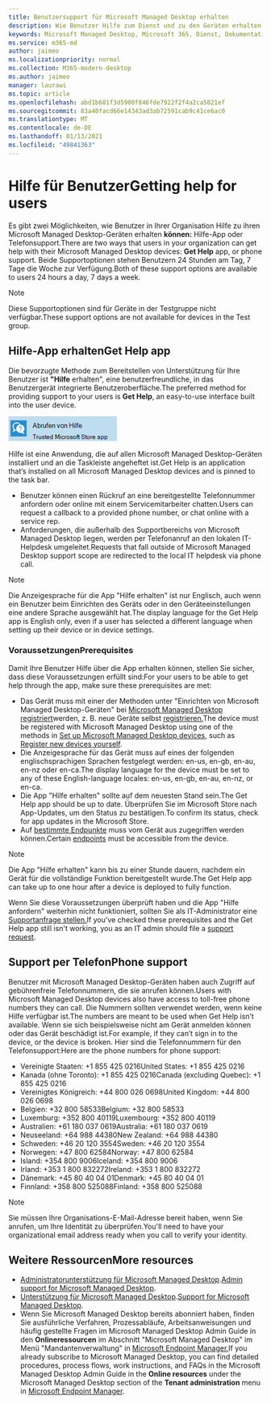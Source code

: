 ```yaml
---
title: Benutzersupport für Microsoft Managed Desktop erhalten
description: Wie Benutzer Hilfe zum Dienst und zu den Geräten erhalten können
keywords: Microsoft Managed Desktop, Microsoft 365, Dienst, Dokumentation
ms.service: m365-md
author: jaimeo
ms.localizationpriority: normal
ms.collection: M365-modern-desktop
ms.author: jaimeo
manager: laurawi
ms.topic: article
ms.openlocfilehash: abd1b681f3d5900f846fde7922f2f4a2ca5821ef
ms.sourcegitcommit: 83a40facd66e14343ad3ab72591cab9c41ce6ac0
ms.translationtype: MT
ms.contentlocale: de-DE
ms.lasthandoff: 01/13/2021
ms.locfileid: "49841363"
---
```

# <a name="getting-help-for-users"></a><span data-ttu-id="53ad9-104">Hilfe für Benutzer</span><span class="sxs-lookup"><span data-stu-id="53ad9-104">Getting help for users</span></span>

<span data-ttu-id="53ad9-105">Es gibt zwei Möglichkeiten, wie Benutzer in Ihrer Organisation Hilfe zu ihren Microsoft Managed Desktop-Geräten erhalten **können:** Hilfe-App oder Telefonsupport.</span><span class="sxs-lookup"><span data-stu-id="53ad9-105">There are two ways that users in your organization can get help with their Microsoft Managed Desktop devices: **Get Help** app, or phone support.</span></span> <span data-ttu-id="53ad9-106">Beide Supportoptionen stehen Benutzern 24 Stunden am Tag, 7 Tage die Woche zur Verfügung.</span><span class="sxs-lookup"><span data-stu-id="53ad9-106">Both of these support options are available to users 24 hours a day, 7 days a week.</span></span>
 
>[!NOTE]
><span data-ttu-id="53ad9-107">Diese Supportoptionen sind für Geräte in der Testgruppe nicht verfügbar.</span><span class="sxs-lookup"><span data-stu-id="53ad9-107">These support options are not available for devices in the Test group.</span></span>

## <a name="get-help-app"></a><span data-ttu-id="53ad9-108">Hilfe-App erhalten</span><span class="sxs-lookup"><span data-stu-id="53ad9-108">Get Help app</span></span>

<span data-ttu-id="53ad9-109">Die bevorzugte Methode zum Bereitstellen von Unterstützung für Ihre Benutzer ist **"Hilfe** erhalten", eine benutzerfreundliche, in das Benutzergerät integrierte Benutzeroberfläche.</span><span class="sxs-lookup"><span data-stu-id="53ad9-109">The preferred method for providing support to your users is **Get Help**, an easy-to-use interface built into the user device.</span></span>  

![Symbol "Hilfe-App erhalten"](../../media/get-help.png)

<span data-ttu-id="53ad9-111">Hilfe ist eine Anwendung, die auf allen Microsoft Managed Desktop-Geräten installiert und an die Taskleiste angeheftet ist.</span><span class="sxs-lookup"><span data-stu-id="53ad9-111">Get Help is an application that’s installed on all Microsoft Managed Desktop devices and is pinned to the task bar.</span></span> 

- <span data-ttu-id="53ad9-112">Benutzer können einen Rückruf an eine bereitgestellte Telefonnummer anfordern oder online mit einem Servicemitarbeiter chatten.</span><span class="sxs-lookup"><span data-stu-id="53ad9-112">Users can request a callback to a provided phone number, or chat online with a service rep.</span></span>
- <span data-ttu-id="53ad9-113">Anforderungen, die außerhalb des Supportbereichs von Microsoft Managed Desktop liegen, werden per Telefonanruf an den lokalen IT-Helpdesk umgeleitet.</span><span class="sxs-lookup"><span data-stu-id="53ad9-113">Requests that fall outside of Microsoft Managed Desktop support scope are redirected to the local IT helpdesk via phone call.</span></span>

> [!NOTE]
> <span data-ttu-id="53ad9-114">Die Anzeigesprache für die App "Hilfe erhalten" ist nur Englisch, auch wenn ein Benutzer beim Einrichten des Geräts oder in den Geräteeinstellungen eine andere Sprache ausgewählt hat.</span><span class="sxs-lookup"><span data-stu-id="53ad9-114">The display language for the Get Help app is English only, even if a user has selected a different language when setting up their device or in device settings.</span></span> 

### <a name="prerequisites"></a><span data-ttu-id="53ad9-115">Voraussetzungen</span><span class="sxs-lookup"><span data-stu-id="53ad9-115">Prerequisites</span></span>
<span data-ttu-id="53ad9-116">Damit Ihre Benutzer Hilfe über die App erhalten können, stellen Sie sicher, dass diese Voraussetzungen erfüllt sind:</span><span class="sxs-lookup"><span data-stu-id="53ad9-116">For your users to be able to get help through the app, make sure these prerequisites are met:</span></span>

- <span data-ttu-id="53ad9-117">Das Gerät muss mit einer der Methoden unter "Einrichten von Microsoft Managed Desktop-Geräten" bei [Microsoft Managed Desktop registriert](../get-started/set-up-devices.md)werden, z. B. neue Geräte selbst [registrieren.](../get-started/register-devices-self.md)</span><span class="sxs-lookup"><span data-stu-id="53ad9-117">The device must be registered with Microsoft Managed Desktop using one of the methods in [Set up Microsoft Managed Desktop devices](../get-started/set-up-devices.md), such as [Register new devices yourself](../get-started/register-devices-self.md).</span></span>
- <span data-ttu-id="53ad9-118">Die Anzeigesprache für das Gerät muss auf eines der folgenden englischsprachigen Sprachen festgelegt werden: en-us, en-gb, en-au, en-nz oder en-ca.</span><span class="sxs-lookup"><span data-stu-id="53ad9-118">The display language for the device must be set to any of these English-language locales: en-us, en-gb, en-au, en-nz, or en-ca.</span></span>
- <span data-ttu-id="53ad9-119">Die App "Hilfe erhalten" sollte auf dem neuesten Stand sein.</span><span class="sxs-lookup"><span data-stu-id="53ad9-119">The Get Help app should be up to date.</span></span> <span data-ttu-id="53ad9-120">Überprüfen Sie im Microsoft Store nach App-Updates, um den Status zu bestätigen.</span><span class="sxs-lookup"><span data-stu-id="53ad9-120">To confirm its status, check for app updates in the Microsoft Store.</span></span>
- <span data-ttu-id="53ad9-121">Auf [bestimmte Endpunkte](../get-ready/network.md#endpoints-allowed-that-are-necessary-for-microsoft-managed-desktop) muss vom Gerät aus zugegriffen werden können.</span><span class="sxs-lookup"><span data-stu-id="53ad9-121">Certain [endpoints](../get-ready/network.md#endpoints-allowed-that-are-necessary-for-microsoft-managed-desktop) must be accessible from the device.</span></span>

> [!NOTE]
> <span data-ttu-id="53ad9-122">Die App "Hilfe erhalten" kann bis zu einer Stunde dauern, nachdem ein Gerät für die vollständige Funktion bereitgestellt wurde.</span><span class="sxs-lookup"><span data-stu-id="53ad9-122">The Get Help app can take up to one hour after a device is deployed to fully function.</span></span>

<span data-ttu-id="53ad9-123">Wenn Sie diese Voraussetzungen überprüft haben und die App "Hilfe anfordern" weiterhin nicht funktioniert, sollten Sie als IT-Administrator eine [Supportanfrage stellen.](admin-support.md)</span><span class="sxs-lookup"><span data-stu-id="53ad9-123">If you've checked these prerequisites and the Get Help app still isn't working, you as an IT admin should file a [support request](admin-support.md).</span></span>

## <a name="phone-support"></a><span data-ttu-id="53ad9-124">Support per Telefon</span><span class="sxs-lookup"><span data-stu-id="53ad9-124">Phone support</span></span>

<span data-ttu-id="53ad9-125">Benutzer mit Microsoft Managed Desktop-Geräten haben auch Zugriff auf gebührenfreie Telefonnummern, die sie anrufen können.</span><span class="sxs-lookup"><span data-stu-id="53ad9-125">Users with Microsoft Managed Desktop devices also have access to toll-free phone numbers they can call.</span></span> <span data-ttu-id="53ad9-126">Die Nummern sollten verwendet werden, wenn keine Hilfe verfügbar ist.</span><span class="sxs-lookup"><span data-stu-id="53ad9-126">The numbers are meant to be used when Get Help isn’t available.</span></span> <span data-ttu-id="53ad9-127">Wenn sie sich beispielsweise nicht am Gerät anmelden können oder das Gerät beschädigt ist.</span><span class="sxs-lookup"><span data-stu-id="53ad9-127">For example, if they can’t sign in to the device, or the device is broken.</span></span> <span data-ttu-id="53ad9-128">Hier sind die Telefonnummern für den Telefonsupport:</span><span class="sxs-lookup"><span data-stu-id="53ad9-128">Here are the phone numbers for phone support:</span></span>

- <span data-ttu-id="53ad9-129">Vereinigte Staaten: +1 855 425 0216</span><span class="sxs-lookup"><span data-stu-id="53ad9-129">United States: +1 855 425 0216</span></span>
- <span data-ttu-id="53ad9-130">Kanada (ohne Toronto): +1 855 425 0216</span><span class="sxs-lookup"><span data-stu-id="53ad9-130">Canada (excluding Quebec): +1 855 425 0216</span></span>
- <span data-ttu-id="53ad9-131">Vereinigtes Königreich: +44 800 026 0698</span><span class="sxs-lookup"><span data-stu-id="53ad9-131">United Kingdom: +44 800 026 0698</span></span>
- <span data-ttu-id="53ad9-132">Belgien: +32 800 58533</span><span class="sxs-lookup"><span data-stu-id="53ad9-132">Belgium: +32 800 58533</span></span>
- <span data-ttu-id="53ad9-133">Luxemburg: +352 800 40119</span><span class="sxs-lookup"><span data-stu-id="53ad9-133">Luxembourg: +352 800 40119</span></span>
- <span data-ttu-id="53ad9-134">Australien: +61 180 037 0619</span><span class="sxs-lookup"><span data-stu-id="53ad9-134">Australia: +61 180 037 0619</span></span>
- <span data-ttu-id="53ad9-135">Neuseeland: +64 988 44380</span><span class="sxs-lookup"><span data-stu-id="53ad9-135">New Zealand: +64 988 44380</span></span>
- <span data-ttu-id="53ad9-136">Schweden: +46 20 120 3554</span><span class="sxs-lookup"><span data-stu-id="53ad9-136">Sweden: +46 20 120 3554</span></span>
- <span data-ttu-id="53ad9-137">Norwegen: +47 800 62584</span><span class="sxs-lookup"><span data-stu-id="53ad9-137">Norway: +47 800 62584</span></span>
- <span data-ttu-id="53ad9-138">Island: +354 800 9006</span><span class="sxs-lookup"><span data-stu-id="53ad9-138">Iceland: +354 800 9006</span></span>
- <span data-ttu-id="53ad9-139">Irland: +353 1 800 832272</span><span class="sxs-lookup"><span data-stu-id="53ad9-139">Ireland: +353 1 800 832272</span></span>
- <span data-ttu-id="53ad9-140">Dänemark: +45 80 40 04 01</span><span class="sxs-lookup"><span data-stu-id="53ad9-140">Denmark: +45 80 40 04 01</span></span>
- <span data-ttu-id="53ad9-141">Finnland: +358 800 525088</span><span class="sxs-lookup"><span data-stu-id="53ad9-141">Finland: +358 800 525088</span></span>

>[!NOTE]
><span data-ttu-id="53ad9-142">Sie müssen Ihre Organisations-E-Mail-Adresse bereit haben, wenn Sie anrufen, um Ihre Identität zu überprüfen.</span><span class="sxs-lookup"><span data-stu-id="53ad9-142">You'll need to have your organizational email address ready when you call to verify your identity.</span></span> 

## <a name="more-resources"></a><span data-ttu-id="53ad9-143">Weitere Ressourcen</span><span class="sxs-lookup"><span data-stu-id="53ad9-143">More resources</span></span>
- <span data-ttu-id="53ad9-144">[Administratorunterstützung für Microsoft Managed Desktop](admin-support.md).</span><span class="sxs-lookup"><span data-stu-id="53ad9-144">[Admin support for Microsoft Managed Desktop](admin-support.md).</span></span> 
- <span data-ttu-id="53ad9-145">[Unterstützung für Microsoft Managed Desktop](../service-description/support.md).</span><span class="sxs-lookup"><span data-stu-id="53ad9-145">[Support for Microsoft Managed Desktop](../service-description/support.md).</span></span>
- <span data-ttu-id="53ad9-146">Wenn Sie Microsoft Managed Desktop bereits abonniert haben, finden Sie ausführliche Verfahren, Prozessabläufe, Arbeitsanweisungen und häufig gestellte Fragen  im Microsoft Managed Desktop Admin Guide in den **Onlineressourcen** im Abschnitt "Microsoft Managed Desktop" im Menü "Mandantenverwaltung" in [Microsoft Endpoint Manager.](https://endpoint.microsoft.com/)</span><span class="sxs-lookup"><span data-stu-id="53ad9-146">If you already subscribe to Microsoft Managed Desktop, you can find detailed procedures, process flows, work instructions, and FAQs in the Microsoft Managed Desktop Admin Guide in the **Online resources** under the Microsoft Managed Desktop section of the **Tenant administration** menu in [Microsoft Endpoint Manager](https://endpoint.microsoft.com/).</span></span>
